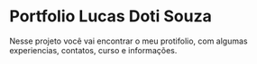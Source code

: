 # Portfolio Lucas Doti Souza

Nesse projeto você vai encontrar o meu protifolio, com algumas experiencias, contatos, curso e informações.
